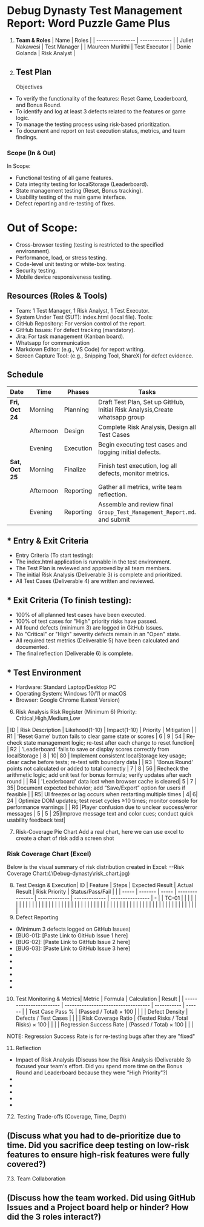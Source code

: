 # **Debug Dynasty Test Management Report: Word Puzzle Game Plus**

1. **Team & Roles**
   | Name             | Roles         |
   | ---------------- | ------------- |
   | Juliet Nakawesi  | Test Manager  |
   | Maureen Muriithi | Test Executor |
   | Donie Golanda    | Risk Analyst  |
2. ## **Test Plan**

   Objectives

- To verify the functionality of the features: Reset Game, Leaderboard, and Bonus Round.
- To identify and log at least 3 defects related to the features or game logic.
- To manage the testing process using risk-based prioritization.
- To document and report on test execution status, metrics, and team findings.

### Scope (In & Out)

In Scope:

- Functional testing of all game features.
- Data integrity testing for localStorage (Leaderboard).
- State management testing (Reset, Bonus tracking).
- Usability testing of the main game interface.
- Defect reporting and re-testing of fixes.

# Out of Scope:

- Cross-browser testing (testing is restricted to the specified environment).
- Performance, load, or stress testing.
- Code-level unit testing or white-box testing.
- Security testing.
- Mobile device responsiveness testing.

## Resources (Roles & Tools)

- Team: 1 Test Manager, 1 Risk Analyst, 1 Test Executor.
- System Under Test (SUT): index.html (local file).
Tools:
- GitHub Repository: For version control of the report.
- GitHub Issues: For defect tracking (mandatory).
- Jira: For task management (Kanban board).
- Whatsapp for communication
- Markdown Editor: (e.g., VS Code) for report writing.
- Screen Capture Tool: (e.g., Snipping Tool, ShareX) for defect evidence.

## Schedule

| Date                  | Time      | Phases    | Tasks                                                                       |
| --------------------- | --------- | --------- | --------------------------------------------------------------------------- |
| **Fri, Oct 24** | Morning   | Planning  | Draft Test Plan, Set up GitHub, Initial Risk Analysis,Create whatsapp group |
|                       | Afternoon | Design    | Complete Risk Analysis, Design all Test Cases                               |
|                       | Evening   | Execution | Begin executing test cases and logging initial defects.                     |
| **Sat, Oct 25** | Morning   | Finalize  | Finish test execution, log all defects, monitor metrics.                    |
|                       | Afternoon | Reporting | Gather all metrics, write team reflection.                                  |
|                       | Evening   | Reporting | Assemble and review final `Group_Test_Management_Report.md`. and submit   |

## * Entry & Exit Criteria

- Entry Criteria (To start testing):
- The index.html application is runnable in the test environment.
- The Test Plan is reviewed and approved by all team members.
- The initial Risk Analysis (Deliverable 3) is complete and prioritized.
- All Test Cases (Deliverable 4) are written and reviewed.

## * Exit Criteria (To finish testing):

- 100% of all planned test cases have been executed.
- 100% of test cases for "High" priority risks have passed.
- All found defects (minimum 3) are logged in GitHub Issues.
- No "Critical" or "High" severity defects remain in an "Open" state.
- All required test metrics (Deliverable 5) have been calculated and documented.
- The final reflection (Deliverable 6) is complete.

## * Test Environment

- Hardware: Standard Laptop/Desktop PC
- Operating System: Windows 10/11 or macOS
- Browser: Google Chrome (Latest Version)

6. Risk Analysis
   Risk Register (Minimum 6)
   Priority: Critical,High,Medium,Low

| ID | Risk Description | Likehood(1-10) | Impact(1-10) | Priority | Mitigation |
| R1 | 'Reset Game' button fails to clear game state or scores | 6 | 9 | 54 | Re-check state management logic; re-test after each change to reset function|
| R2 |  'Leaderboard' fails to save or display scores correctly from localStorage |   8 |  10|  80 |  Implement consistent localStorage key usage; clear cache before tests; re-test with boundary data   |
| R3   | 'Bonus Round' points not calculated or added to total correctly  |   7 |  8 | 56 | Recheck the arithmetic logic; add unit test for bonus formula; verify updates after each round |
| R4 | 'Leaderboard' data lost when browser cache is cleared|  5 | 7 | 35| Document expected behavior; add “Save/Export” option for users if feasible |
| R5| UI freezes or lag occurs when restarting multiple times |  4| 6|  24 | Optimize DOM updates; test reset cycles ≥10 times; monitor console for performance warnings |
| R6  |Player confusion due to unclear success/error messages | 5 | 5 | 25|Improve message text and color cues; conduct quick usability feedback test|


7. Risk-Coverage Pie Chart
   Add a real chart, here we can use excel to create a chart of risk
   add a screen shot
###  Risk Coverage Chart (Excel)
Below is the visual summary of risk distribution created in Excel:
--Risk Coverage Chart:(.\Debug-dynasty\risk_chart.jpg)

8. Test Design & Execution| ID    | Feature | Steps | Expected Result | Actual Result | Risk Priority | Status/Pass/Fail |  |
   | ----- | ------- | ----- | --------------- | ------------- | ------------- | ---------------- | - |
   | TC-01 |         |       |                 |               |               |                  |  |
   |       |         |       |                 |               |               |                  |  |
   |       |         |       |                 |               |               |                  |  |
   |       |         |       |                 |               |               |                  |  |
   |       |         |       |                 |               |               |                  |  |
   |       |         |       |                 |               |               |                  |  |
   |       |         |       |                 |               |               |                  |  |
9. Defect Reporting

- (Minimum 3 defects logged on GitHub Issues)
- [BUG-01]: [Paste Link to GitHub Issue 1 here]
- [BUG-02]: [Paste Link to GitHub Issue 2 here]
- [BUG-03]: [Paste Link to GitHub Issue 3 here]
- 
- 
- 
- 
- 
- 

10. Test Monitoring & Metrics| Metric                  | Formula                             | Calculation | Result |
    | ----------------------- | ----------------------------------- | ----------- | ------ |
    | Test Case Pass %        | (Passed / Total) × 100             |             |        |
    | Defect Density          | Defects / Test Cases                |             |        |
    | Risk Coverage Ratio     | (Tested Risks / Total Risks) × 100 |             |        |
    | Regression Success Rate | (Passed / Total) × 100             |             |        |

NOTE:  Regression Success Rate is for re-testing bugs after they are "fixed"

11. Reflection

- Impact of Risk Analysis
  (Discuss how the Risk Analysis (Deliverable 3) focused your team's effort. Did you spend more time on the Bonus Round and Leaderboard because they were "High Priority"?)
- 
- 
- 
- 
- 

7.2. Testing Trade-offs (Coverage, Time, Depth)

(Discuss what you had to de-prioritize due to time. Did you sacrifice deep testing on low-risk features to ensure high-risk features were fully covered?)
---------------------------------------------------------------------------------------------------------------------------------------------------------

7.3. Team Collaboration

(Discuss how the team worked. Did using GitHub Issues and a Project board help or hinder? How did the 3 roles interact?)
------------------------------------------------------------------------------------------------------------------------
